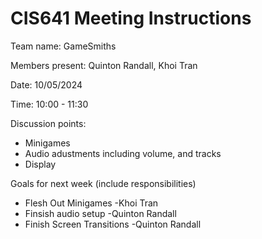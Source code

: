 # CIS641 Meeting Instructions

Team name: GameSmiths

Members present: Quinton Randall, Khoi Tran

Date: 10/05/2024

Time: 10:00 - 11:30

Discussion points: 

* Minigames
* Audio adustments including volume, and tracks
* Display

Goals for next week (include responsibilities)

* Flesh Out Minigames -Khoi Tran
* Finsish audio setup -Quinton Randall
* Finish Screen Transitions -Quinton Randall

